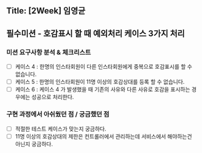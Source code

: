 ## Title: [2Week] 임영균

## 필수미션 - 호감표시 할 때 예외처리 케이스 3가지 처리

### 미션 요구사항 분석 & 체크리스트
- [ ] 케이스 4 : 한명의 인스타회원이 다른 인스타회원에게 중복으로 호감표시를 할 수 없습니다.
- [ ] 케이스 5 : 한명의 인스타회원이 11명 이상의 호감상대를 등록 할 수 없습니다.
- [ ] 케이스 6 : 케이스 4 가 발생했을 때 기존의 사유와 다른 사유로 호감을 표시하는 경우에는 성공으로 처리한다.

### 구현 과정에서 아쉬웠던 점 / 궁금했던 점

- [ ] 적절한 테스트 케이스가 맞는지 궁금하다.
- [ ] 11명 이상의 호감상대의 제한은 컨트롤러에서 관리하는데 서비스에서 해야하는건 아닌지 궁금하다.
